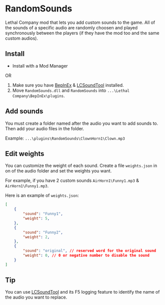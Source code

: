 # RandomSounds

Lethal Company mod that lets you add custom sounds to the game.
All of the sounds of a specific audio are randomly choosen and played synchronously between the players (if they have the mod too and the same custom audios).

## Install

- Install with a Mod Manager

OR

1. Make sure you have [BepInEx](https://thunderstore.io/c/lethal-company/p/BepInEx/BepInExPack/) & [LCSoundTool](https://thunderstore.io/c/lethal-company/p/no00ob/LCSoundTool/) installed.
2. Move `RandomSounds.dll` and `RandomSounds` into `...\Lethal Company\BepInEx\plugins`.

## Add sounds

You must create a folder named after the audio you want to add sounds to.
Then add your audio files in the folder.

Example: `...\plugins\RandomSounds\ClownHorn1\Clown.mp3`

## Edit weights

You can customize the weight of each sound.
Create a file `weights.json` in on of the audio folder and set the weights you want.

For example, if you have 2 custom sounds `AirHorn1\Funny1.mp3` & `AirHorn1\Funny1.mp3`.

Here is an example of `weights.json`:
```json
[
	{
		"sound": "Funny1",
		"weight": 5,
	},
	{
		"sound": "Funny2",
		"weight": 2,
	},
	{
		"sound": "original", // reserved word for the original sound
		"weight": 0, // 0 or negative number to disable the sound
	}
]
```

## Tip
You can use [LCSoundTool](https://thunderstore.io/c/lethal-company/p/no00ob/LCSoundTool/) and its F5 logging feature to identify the name of the audio you want to replace.